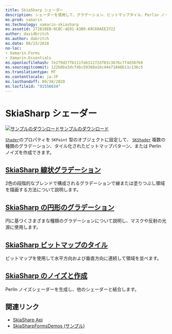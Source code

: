 ```yaml
---
title: SkiaSharp シェーダー
description: シェーダーを使用して、グラデーション、ビットマップタイル、Perlin ノイズを作成します。
ms.prod: xamarin
ms.technology: xamarin-skiasharp
ms.assetid: 272B1BEB-0CBC-4E81-A3B9-A9C69AEE3722
author: davidbritch
ms.author: dabritch
ms.date: 08/23/2018
no-loc:
- Xamarin.Forms
- Xamarin.Essentials
ms.openlocfilehash: 7e2f9d27fb111feb31272df03c3676c7f4d36769
ms.sourcegitcommit: 122b8ba3dcf4bc59368a16c44e71846b11c136c5
ms.translationtype: MT
ms.contentlocale: ja-JP
ms.lasthandoff: 09/30/2020
ms.locfileid: "91556634"
---
```

# <a name="skiasharp-shaders"></a>SkiaSharp シェーダー

[![サンプルのダウンロード](~/media/shared/download.png)サンプルのダウンロード](https://docs.microsoft.com/samples/xamarin/xamarin-forms-samples/skiasharpforms-demos)

[`Shader`](xref:SkiaSharp.SKPaint.Shader)のプロパティを `SKPaint` 型のオブジェクトに設定して、 [`SKShader`](xref:SkiaSharp.SKShader) 複数の種類のグラデーション、タイル化されたビットマップパターン、または Perlin ノイズを作成できます。

## <a name="the-skiasharp-linear-gradient"></a>[SkiaSharp 線状グラデーション](linear-gradient.md)

2色の段階的なブレンドで構成されるグラデーションで線または塗りつぶし領域を描画する方法について説明します。

## <a name="skiasharp-circular-gradients"></a>[SkiaSharp の円形のグラデーション](circular-gradients.md)

円に基づくさまざまな種類のグラデーションについて説明し、マスクや反射の光源に使用します。

## <a name="skiasharp-bitmap-tiling"></a>[SkiaSharp ビットマップのタイル](bitmap-tiling.md)

ビットマップを使用して水平方向および垂直方向に連続して領域を並べます。

## <a name="skiasharp-noise-and-composing"></a>[SkiaSharp のノイズと作成](noise.md)

Perlin ノイズシェーダーを生成し、他のシェーダーと結合します。

## <a name="related-links"></a>関連リンク

- [SkiaSharp Api](/dotnet/api/skiasharp)
- [SkiaSharpFormsDemos (サンプル)](/samples/xamarin/xamarin-forms-samples/skiasharpforms-demos)